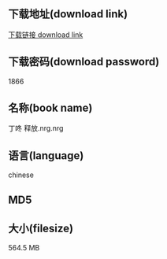 ## 下载地址(download link)
[下载链接 download link](https://tutu365.netlify.app/?s=%E4%B8%81%E5%92%9A+%E9%87%8A%E6%94%BE.nrg)

## 下载密码(download password)
1866

## 名称(book name)
丁咚 释放.nrg.nrg

## 语言(language)
chinese

## MD5


## 大小(filesize)
564.5 MB

